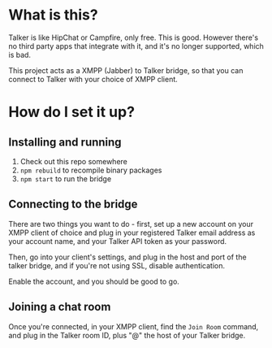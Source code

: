 # What is this?
Talker is like HipChat or Campfire, only free. This is good. However there's no
third party apps that integrate with it, and it's no longer supported, which is
bad.

This project acts as a XMPP (Jabber) to Talker bridge, so that you can connect
to Talker with your choice of XMPP client.

# How do I set it up?

## Installing and running
1. Check out this repo somewhere
2. `npm rebuild` to recompile binary packages
3. `npm start` to run the bridge

## Connecting to the bridge
There are two things you want to do - first, set up a new account on your XMPP
client of choice and plug in your registered Talker email address as your
account name, and your Talker API token as your password.

Then, go into your client's settings, and plug in the host and port of the
talker bridge, and if you're not using SSL, disable authentication.

Enable the account, and you should be good to go.

## Joining a chat room
Once you're connected, in your XMPP client, find the `Join Room` command, and
plug in the Talker room ID, plus "@" the host of your Talker bridge.
